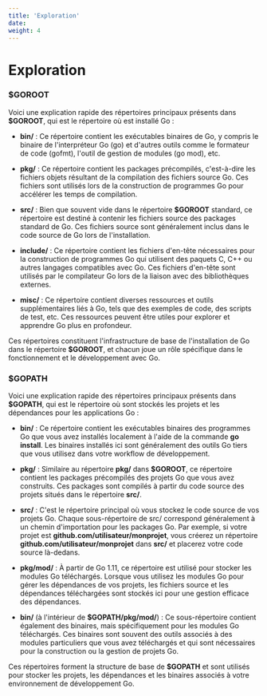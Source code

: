 ```yaml
---
title: 'Exploration'
date: 
weight: 4
---
```


# Exploration


### $GOROOT

Voici une explication rapide des répertoires principaux présents dans **$GOROOT**, qui est le répertoire où est installé Go :

- **bin/** : Ce répertoire contient les exécutables binaires de Go, y compris le binaire de l'interpréteur Go (go) et d'autres outils comme le formateur de code (gofmt), l'outil de gestion de modules (go mod), etc.

- **pkg/** : Ce répertoire contient les packages précompilés, c'est-à-dire les fichiers objets résultant de la compilation des fichiers source Go. Ces fichiers sont utilisés lors de la construction de programmes Go pour accélérer les temps de compilation.

- **src/** : Bien que souvent vide dans le répertoire **$GOROOT** standard, ce répertoire est destiné à contenir les fichiers source des packages standard de Go. Ces fichiers source sont généralement inclus dans le code source de Go lors de l'installation.

- **include/** : Ce répertoire contient les fichiers d'en-tête nécessaires pour la construction de programmes Go qui utilisent des paquets C, C++ ou autres langages compatibles avec Go. Ces fichiers d'en-tête sont utilisés par le compilateur Go lors de la liaison avec des bibliothèques externes.

- **misc/** : Ce répertoire contient diverses ressources et outils supplémentaires liés à Go, tels que des exemples de code, des scripts de test, etc. Ces ressources peuvent être utiles pour explorer et apprendre Go plus en profondeur.


Ces répertoires constituent l'infrastructure de base de l'installation de Go dans le répertoire **$GOROOT**, et chacun joue un rôle spécifique dans le fonctionnement et le développement avec Go.


### $GOPATH

Voici une explication rapide des répertoires principaux présents dans **$GOPATH**, qui est le répertoire où sont stockés les projets et les dépendances pour les applications Go :

- **bin/** : Ce répertoire contient les exécutables binaires des programmes Go que vous avez installés localement à l'aide de la commande **go install**. Les binaires installés ici sont généralement des outils Go tiers que vous utilisez dans votre workflow de développement.

- **pkg/** : Similaire au répertoire **pkg/** dans **$GOROOT**, ce répertoire contient les packages précompilés des projets Go que vous avez construits. Ces packages sont compilés à partir du code source des projets situés dans le répertoire **src/**.

- **src/** : C'est le répertoire principal où vous stockez le code source de vos projets Go. Chaque sous-répertoire de src/ correspond généralement à un chemin d'importation pour les packages Go. Par exemple, si votre projet est **github.com/utilisateur/monprojet**, vous créerez un répertoire **github.com/utilisateur/monprojet** dans **src/** et placerez votre code source là-dedans.

- **pkg/mod/** : À partir de Go 1.11, ce répertoire est utilisé pour stocker les modules Go téléchargés. Lorsque vous utilisez les modules Go pour gérer les dépendances de vos projets, les fichiers source et les dépendances téléchargées sont stockés ici pour une gestion efficace des dépendances.


- **bin/** (à l'intérieur de **$GOPATH/pkg/mod/**) : Ce sous-répertoire contient également des binaires, mais spécifiquement pour les modules Go téléchargés. Ces binaires sont souvent des outils associés à des modules particuliers que vous avez téléchargés et qui sont nécessaires pour la construction ou la gestion de projets Go.

Ces répertoires forment la structure de base de **$GOPATH** et sont utilisés pour stocker les projets, les dépendances et les binaires associés à votre environnement de développement Go.
